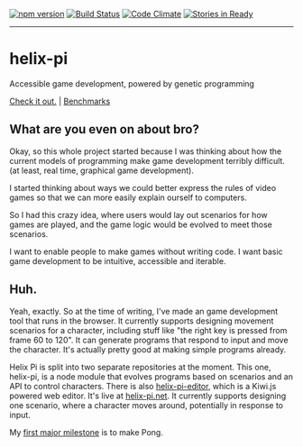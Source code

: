 [![npm version](https://badge.fury.io/js/helix-pi.svg)](http://badge.fury.io/js/helix-pi)
[![Build Status](https://travis-ci.org/Widdershin/helix-pi.svg?branch=master)](https://travis-ci.org/Widdershin/helix-pi)
[![Code Climate](https://codeclimate.com/github/helix-pi/helix-pi/badges/gpa.svg)](https://codeclimate.com/github/Widdershin/helix-pi)
[![Stories in Ready](https://badge.waffle.io/Widdershin/helix-pi.png?label=ready&title=Ready)](https://waffle.io/Widdershin/helix-pi)

* * *

# helix-pi
Accessible game development, powered by genetic programming

[Check it out.](http://www.helix-pi.net) | [Benchmarks](http://graphs.helix-pi.net/)

What are you even on about bro?
---

Okay, so this whole project started because I was thinking about how the current models of programming make game development terribly difficult. (at least, real time, graphical game development).

I started thinking about ways we could better express the rules of video games so that we can more easily explain ourself to computers.

So I had this crazy idea, where users would lay out scenarios for how games are played, and the game logic would be evolved to meet those scenarios.

I want to enable people to make games without writing code. I want basic game development to be intuitive, accessible and iterable.

Huh.
---

Yeah, exactly. So at the time of writing, I've made an game development tool that runs in the browser. It currently supports designing movement scenarios for a character, including stuff like "the right key is pressed from frame 60 to 120". It can generate programs that respond to input and move the character. It's actually pretty good at making simple programs already.

Helix Pi is split into two separate repositories at the moment. This one, helix-pi, is a node module that evolves programs based on scenarios and an API to control characters. There is also [helix-pi-editor](Widdershin/helix-pi-editor), which is a Kiwi.js powered web editor. It's live at [helix-pi.net](http://helix-pi.net). It currently supports designing one scenario, where a character moves around, potentially in response to input.

My [first major milestone](https://github.com/Widdershin/helix-pi/milestones/Pong) is to make Pong.
